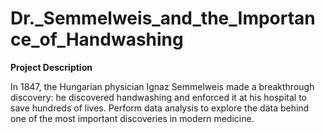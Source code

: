 # Dr._Semmelweis_and_the_Importance_of_Handwashing

**Project Description**

In 1847, the Hungarian physician Ignaz Semmelweis made a breakthrough discovery: he discovered handwashing and enforced it at his hospital to save hundreds of lives. Perform data analysis to explore the data behind one of the most important discoveries in modern medicine.
